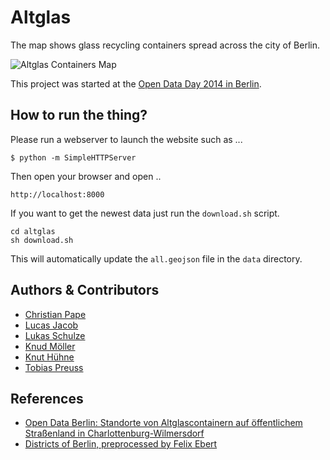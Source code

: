 # Altglas

The map shows glass recycling containers spread across the city of Berlin.

![Altglas Containers Map](https://raw2.github.com/k-nut/altglas/master/screenshot.png "Altglas Containers Map")


This project was started at the [Open Data Day 2014 in Berlin][opendataday-2014-berlin].


## How to run the thing?

Please run a webserver to launch the website such as ...

```
$ python -m SimpleHTTPServer
```

Then open your browser and open ..

```
http://localhost:8000
```

If you want to get the newest data just run the `download.sh` script.
```
cd altglas
sh download.sh
```
This will automatically update the `all.geojson` file in the `data` directory.

## Authors & Contributors

* [Christian Pape](https://github.com/cpape)
* [Lucas Jacob](https://github.com/LucasJ)
* [Lukas Schulze](https://github.com/lspcity)
* [Knud Möller](http://datalysator.com)
* [Knut Hühne](https://github.com/k-nut)
* [Tobias Preuss](https://github.com/johnjohndoe)



## References

* [Open Data Berlin: Standorte von Altglascontainern auf öffentlichem Straßenland in Charlottenburg-Wilmersdorf][glass-container-cw]
* [Districts of Berlin, preprocessed by Felix Ebert][felixs-berlin-bezirke]



[opendataday-2014-berlin]: http://de.opendataday.org/berlin/
[glass-container-cw]: http://daten.berlin.de/datensaetze/standorte-von-altglascontainern-auf-%C3%B6ffentlichem-stra%C3%9Fenland-charlottenburg-1
[felixs-berlin-bezirke]: http://felixebert.de/energyhackday/data/Berlin-Bezirke.geojson

